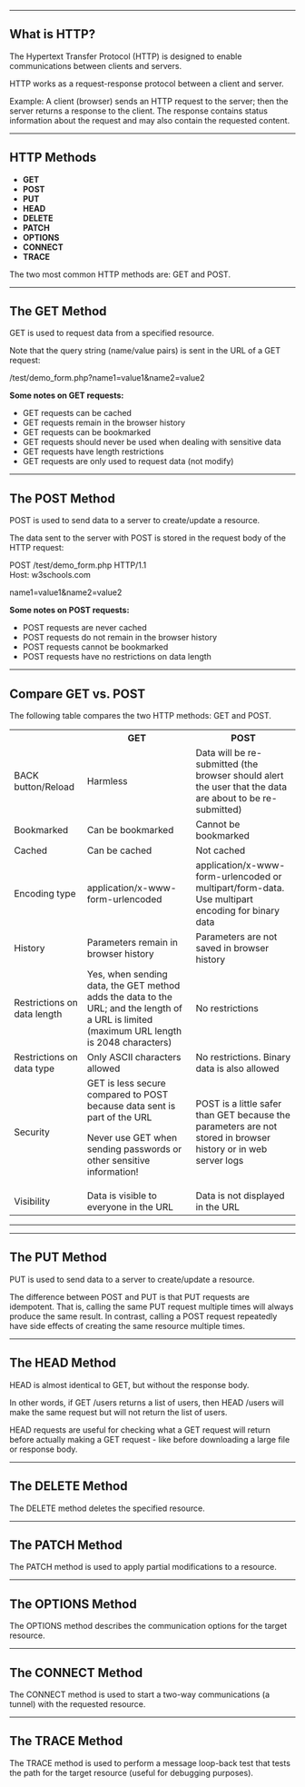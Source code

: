 * * *

## What is HTTP?

The Hypertext Transfer Protocol (HTTP) is designed to enable communications between clients and servers.

HTTP works as a request-response protocol between a client and server.

Example: A client (browser) sends an HTTP request to the server; then the server returns a response to the client. The response contains status information about the request and may also contain the requested content.

* * *

## HTTP Methods

*   **GET**
*   **POST**
*   **PUT**
*   **HEAD**
*   **DELETE**
*   **PATCH**
*   **OPTIONS**
*   **CONNECT**
*   **TRACE**

The two most common HTTP methods are: GET and POST.

* * *

## The GET Method

GET is used to request data from a specified resource.

Note that the query string (name/value pairs) is sent in the URL of a GET request:

/test/demo_form.php?name1=value1&name2=value2

**Some notes on GET requests:**

*   GET requests can be cached
*   GET requests remain in the browser history
*   GET requests can be bookmarked
*   GET requests should never be used when dealing with sensitive data
*   GET requests have length restrictions
*   GET requests are only used to request data (not modify)

* * *

## The POST Method

POST is used to send data to a server to create/update a resource.

The data sent to the server with POST is stored in the request body of the HTTP request:

POST /test/demo_form.php HTTP/1.1  
Host: w3schools.com

name1=value1&name2=value2

**Some notes on POST requests:**

*   POST requests are never cached
*   POST requests do not remain in the browser history
*   POST requests cannot be bookmarked
*   POST requests have no restrictions on data length

* * *

## Compare GET vs. POST

The following table compares the two HTTP methods: GET and POST.

<table><tbody><tr><th>&nbsp;</th><th>GET</th><th>POST</th></tr><tr><td>BACK button/Reload</td><td>Harmless</td><td>Data will be re-submitted (the browser should alert the user that the data are about to be re-submitted)</td></tr><tr><td>Bookmarked</td><td>Can be bookmarked</td><td>Cannot be bookmarked</td></tr><tr><td>Cached</td><td>Can be cached</td><td>Not cached</td></tr><tr><td>Encoding type</td><td>application/x-www-form-urlencoded</td><td>application/x-www-form-urlencoded or multipart/form-data. Use multipart encoding for binary data</td></tr><tr><td>History</td><td>Parameters remain in browser history</td><td>Parameters are not saved in browser history</td></tr><tr><td>Restrictions on data length</td><td>Yes, when sending data, the GET method adds the data to the URL; and the length of a URL is limited (maximum URL length is 2048 characters)</td><td>No restrictions</td></tr><tr><td>Restrictions on data type</td><td>Only ASCII characters allowed</td><td>No restrictions. Binary data is also allowed</td></tr><tr><td>Security</td><td>GET is less secure compared to POST because data sent is part of the URL<p>Never use GET when sending passwords or other sensitive information!</p></td><td>POST is a little safer than GET because the parameters are not stored in browser history or in web server logs</td></tr><tr><td>Visibility</td><td>Data is visible to everyone in the URL</td><td>Data is not displayed in the URL</td></tr></tbody></table>

* * *

* * *

## The PUT Method

PUT is used to send data to a server to create/update a resource.

The difference between POST and PUT is that PUT requests are idempotent. That is, calling the same PUT request multiple times will always produce the same result. In contrast, calling a POST request repeatedly have side effects of creating the same resource multiple times.

* * *

## The HEAD Method

HEAD is almost identical to GET, but without the response body.

In other words, if GET /users returns a list of users, then HEAD /users will make the same request but will not return the list of users.

HEAD requests are useful for checking what a GET request will return before actually making a GET request - like before downloading a large file or response body.

* * *

## The DELETE Method

The DELETE method deletes the specified resource.

* * *

## The PATCH Method

The PATCH method is used to apply partial modifications to a resource.

* * *

## The OPTIONS Method

The OPTIONS method describes the communication options for the target resource.

* * *

## The CONNECT Method

The CONNECT method is used to start a two-way communications (a tunnel) with the requested resource.

* * *

## The TRACE Method

The TRACE method is used to perform a message loop-back test that tests the path for the target resource (useful for debugging purposes).
